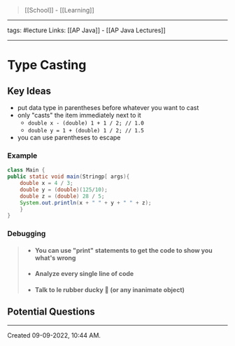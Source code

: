 > [[School]] - [[Learning]]
---
tags: #lecture
Links: [[AP Java]] - [[AP Java Lectures]]
___

# Type Casting

## Key Ideas
- put data type in parentheses before whatever you want to cast
- only "casts" the item immediately next to it
	- `double x - (double) 1 + 1 / 2; // 1.0`
	- `double y = 1 + (double) 1 / 2; // 1.5`
- you can use parentheses to escape
### Example
```java
class Main {
public static void main(Stringp[ args){
	double x = 4 / 3;
	double y = (double)(125/10);
	double z = (double) 28 / 5;
	System.out.println(x + " " + y + " " + z);
	}
}
```
### Debugging
> - #### You can use "print" statements to get the code to show you what's wrong
> - #### Analyze every single line of code
> - #### Talk to le rubber ducky 🦆 (or any inanimate object)

## Potential Questions
___
Created 09-09-2022, 10:44 AM.
